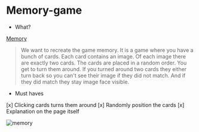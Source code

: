 # Memory-game

- What?

[Memory](https://tinevancorenland.github.io/Memory-game/)

> We want to recreate the game memory. It is a game where you have a bunch of cards. Each card contains an image. Of each image there are exactly two cards. The cards are placed in a random order. You get to turn them around. If you turned around two cards they either turn back so you can't see their image if they did not match. And if they did match they stay image face visible.

- Must haves

[x] Clicking cards turns them around
[x] Randomly position the cards
[x] Explanation on the page itself

![memory](https://media.giphy.com/media/3GnCVaJAGhfJ6/giphy.gif)